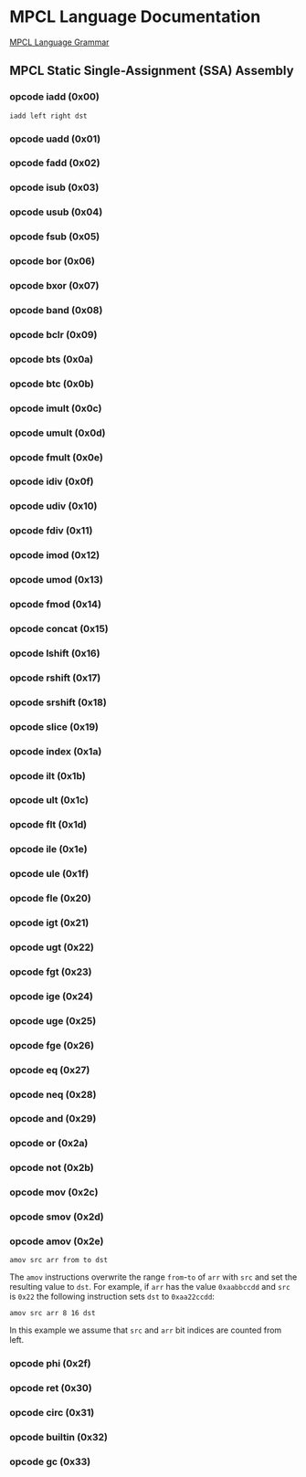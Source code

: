# MPCL Language Documentation

[MPCL Language Grammar](mpcl.html)

## MPCL Static Single-Assignment (SSA) Assembly

### opcode iadd (0x00)

```
iadd left right dst
```

### opcode uadd (0x01)
### opcode fadd (0x02)
### opcode isub (0x03)
### opcode usub (0x04)
### opcode fsub (0x05)
### opcode bor (0x06)
### opcode bxor (0x07)
### opcode band (0x08)
### opcode bclr (0x09)
### opcode bts (0x0a)
### opcode btc (0x0b)
### opcode imult (0x0c)
### opcode umult (0x0d)
### opcode fmult (0x0e)
### opcode idiv (0x0f)
### opcode udiv (0x10)
### opcode fdiv (0x11)
### opcode imod (0x12)
### opcode umod (0x13)
### opcode fmod (0x14)
### opcode concat (0x15)
### opcode lshift (0x16)
### opcode rshift (0x17)
### opcode srshift (0x18)
### opcode slice (0x19)
### opcode index (0x1a)
### opcode ilt (0x1b)
### opcode ult (0x1c)
### opcode flt (0x1d)
### opcode ile (0x1e)
### opcode ule (0x1f)
### opcode fle (0x20)
### opcode igt (0x21)
### opcode ugt (0x22)
### opcode fgt (0x23)
### opcode ige (0x24)
### opcode uge (0x25)
### opcode fge (0x26)
### opcode eq (0x27)
### opcode neq (0x28)
### opcode and (0x29)
### opcode or (0x2a)
### opcode not (0x2b)
### opcode mov (0x2c)
### opcode smov (0x2d)

### opcode amov (0x2e)

```
amov src arr from to dst
```

The `amov` instructions overwrite the range `from`-`to` of `arr` with
`src` and set the resulting value to `dst`. For example, if `arr` has
the value `0xaabbccdd` and `src` is `0x22` the following instruction
sets `dst` to `0xaa22ccdd`:

```
amov src arr 8 16 dst
```

In this example we assume that `src` and `arr` bit indices are counted
from left.

### opcode phi (0x2f)
### opcode ret (0x30)
### opcode circ (0x31)
### opcode builtin (0x32)
### opcode gc (0x33)
